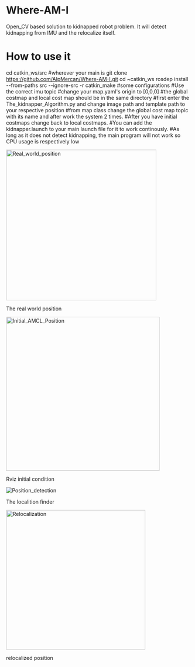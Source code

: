 # Where-AM-I
Open_CV based solution to kidnapped robot problem. It will detect kidnapping from IMU and the relocalize itself.
# How to use it
cd catkin_ws/src #wherever your main is
git clone https://github.com/AlpMercan/Where-AM-I.git
cd ~catkin_ws
rosdep install --from-paths src --ignore-src -r
catkin_make
#some configurations
#Use the correct imu topic
#change your map.yaml's origin to [0,0,0]
#the global costmap and local cost map should be in the same directory
#first enter the The_kidnapper_Algorithm.py and change image path and template path to your respective position
#from map class change the global cost map topic with its name and after work the system 2 times. 
#After you have initial costmaps change back to local costmaps.
#You can add the kidnapper.launch to your main launch file for it to work continously.
#As long as it does not detect kidnapping, the main program will not work so CPU usage is respectively low

<img width="410" alt="Real_world_position" src="https://github.com/AlpMercan/Where-AM-I/assets/112685013/9dbdffa2-be5c-41f6-a404-d8b6b5ef8e12">

The real world position

<img width="419" alt="Initial_AMCL_Position" src="https://github.com/AlpMercan/Where-AM-I/assets/112685013/39691656-8e26-4f2d-ba38-d329e0c07635">

Rviz initial condition

![Position_detection](https://github.com/AlpMercan/Where-AM-I/assets/112685013/dc6689fb-72ef-4835-ab7a-91f015fff501)

The localition finder

<img width="380" alt="Relocalization" src="https://github.com/AlpMercan/Where-AM-I/assets/112685013/b59f3118-2257-4ce2-bf6a-9cdede504c8e">

relocalized position
